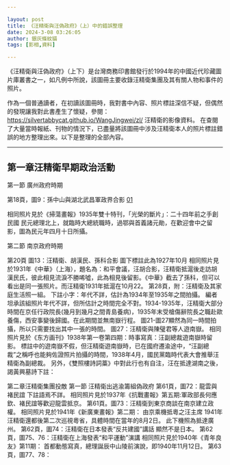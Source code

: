 ```yaml
---

layout: post
title: 《汪精衛與汪偽政府》（上）中的錯誤整理
date: 2024-3-08 03:26:05
author: 銀灰條紋貓
tags: [影相,資料]

---
```


《汪精衛與汪偽政府》（上下）是台灣商務印書館發行於1994年的中國近代珍藏圖片庫叢書之一，如凡例中所說，該圖冊主要收錄汪精衛集團及其有關人物和事件的照片。

作為一個普通讀者，在初讀該圖冊時，我對書中內容、照片標註深信不疑，但偶然的發現讓我對此書產生了懷疑，參閱：<https://silvertabbycat.github.io/WangJingwei/zl/> 汪精衛的影像資料。
在查閱了大量當時報紙、刊物的情況下，已盡量將該圖冊中涉及汪精衛本人的照片標註錯誤的地方整理出來。以下是整理的全部內容。

* * *


## 第一章汪精衛早期政治活動

第一節 廣州政府時期

第18頁，圖9：孫中山與湖北武昌軍政界合影
[01](https://s2.loli.net/2024/03/08/l2gvcUSmnDFxqEG.png)

相同照片見於《掃蕩畫報》1935年雙十特刊，「光榮的斷片」：二十四年前之手創民國
民元總理北上，就臨時大總統職時，過鄂與首義諸元勛，在歡迎會中之留影，圖為民元年四月十日所攝。

第二節 南京政府時期

第20頁 圖13：汪精衛、胡漢民、孫科合影
圖下標註此為1927年10月
相同照片見於1931年《中華》（上海），題名為：和平會議，汪胡合影，汪精衛抵滬後走訪胡漢民氏，彼此相見流淚不勝唏噓，此為相見後留影。《中華》截去了孫科，但可以看出是同一張照片。而汪精衛1931年抵滬在10月22。
第28頁，附：汪精衛及其家庭生活照一組。
下註小字：年代不詳，估計為1934年至1935年之間拍攝。
編者坦承該組照片年代不詳，但所估計之時間完全不對。1934-1935年，汪精衛大部分時間在京任行政院長(幾月到幾月之間青島養病)，1935年末受槍傷辭院長之職赴歐養傷，西安事變後歸國。在此期間並無南嶽行程。
圖21-圖27顯然為同一時間拍攝，所以只需要找出其中一張的時間。
圖27：汪精衛與陳璧君等人遊南嶽。
相同照片見於《东方画刊》1938年第一卷第四期：時事寫真：汪副總裁遊南嶽時留影。
標註中的遊南嶽不假，但汪精衛遊南嶽時，已在國府遷渝途中，“汪副總裁”之稱呼也能夠佐證照片拍攝的時間，1938年4月，國民黨臨時代表大會推舉汪精衛為副總裁。
另外，《雙照樓詩詞藁》中對此行也有自注，汪在抵達湖南之後，謁黃興墓詩下註：

第二章汪精衛集團投敵
第一節 汪精衛出逃渝籌組偽政府
第61頁，圖72：龍雲與褚民誼
下註語焉不詳。
相同照片見於1937年《抗戰畫報》第五期:軍政部長何應欽、褚民誼等歡迎龍雲抵京。
第61頁。圖73：汪精衛到東京商談在南京建立政權。
相同照片見於1941年《新廣東畫報》第二期：
由京乘機抵粵之汪主席
1941年汪精衛還都後第二次巡視粵省，具體時間在當年的8月2日。
此下機照為抵達廣州。
第62頁，圖74：汪精衛在日本發表“反共建國”講話
顯然不是日本。
第62頁，圖75、76：汪精衛在上海發表“和平運動”演講
相同照片見於1940年《青年良友》第11期：
首都動態寫真，總理誕辰中山陵前演說，即1940年11月12日。
第63頁，圖77、78：




















